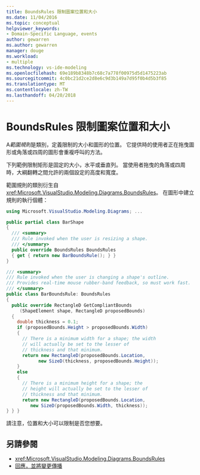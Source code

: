 ```yaml
---
title: BoundsRules 限制圖案位置和大小
ms.date: 11/04/2016
ms.topic: conceptual
helpviewer_keywords:
- Domain-Specific Language, events
author: gewarren
ms.author: gewarren
manager: douge
ms.workload:
- multiple
ms.technology: vs-ide-modeling
ms.openlocfilehash: 69e189b8348b7c68c7a778f00975d5d1475223ab
ms.sourcegitcommit: 4c0bc21d2ce2d8e6c9d3b149a7d95f0b4d5b3f85
ms.translationtype: MT
ms.contentlocale: zh-TW
ms.lasthandoff: 04/20/2018
---
```

# <a name="boundsrules-constrain-shape-location-and-size"></a>BoundsRules 限制圖案位置和大小

A*範圍規則*是類別，定義限制的大小和圖形的位置。 它提供時的使用者正在拖曳圖形或角落或四周的圖形會重複呼叫的方法。

下列範例限制矩形是固定的大小，水平或垂直列。 當使用者拖曳的角落或四周時，大綱翻轉之間允許的兩個設定的高度和寬度。

範圍規則的類別衍生自<xref:Microsoft.VisualStudio.Modeling.Diagrams.BoundsRules>。 在圖形中建立規則的執行個體：

```csharp
using Microsoft.VisualStudio.Modeling.Diagrams; ...

public partial class BarShape
{
  /// <summary>
  /// Rule invoked when the user is resizing a shape.
  /// </summary>
  public override BoundsRules BoundsRules
  { get { return new BarBoundsRule(); } }
}

/// <summary>
/// Rule invoked when the user is changing a shape's outline.
/// Provides real-time mouse rubber-band feedback, so must work fast.
/// </summary>
public class BarBoundsRule: BoundsRules
{
  public override RectangleD GetCompliantBounds
     (ShapeElement shape, RectangleD proposedBounds)
  {
    double thickness = 0.1;
    if (proposedBounds.Height > proposedBounds.Width)
    {
      // There is a minimum width for a shape; the width
      // will actually be set to the lesser of
      // thickness and that minimum.
      return new RectangleD(proposedBounds.Location,
            new SizeD(thickness, proposedBounds.Height));
    }
    else
    {
      // There is a minimum height for a shape; the
      // height will actually be set to the lesser of
      // thickness and that minimum.
      return new RectangleD(proposedBounds.Location,
         new SizeD(proposedBounds.Width, thickness));
} } }
```

請注意，位置和大小可以限制是否您想要。

## <a name="see-also"></a>另請參閱

- <xref:Microsoft.VisualStudio.Modeling.Diagrams.BoundsRules>
- [回應，並將變更傳播](../modeling/responding-to-and-propagating-changes.md)